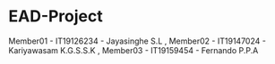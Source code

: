 # EAD-Project
Member01 - IT19126234 - Jayasinghe S.L ,
Member02 - IT19147024 - Kariyawasam K.G.S.S.K ,
Member03 - IT19159454 - Fernando P.P.A
